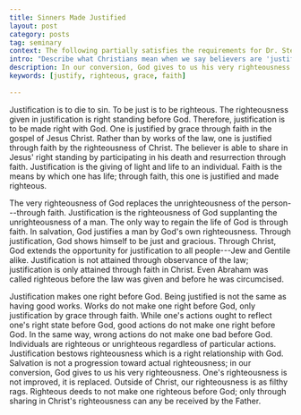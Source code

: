 ```yaml
---
title: Sinners Made Justified
layout: post
category: posts
tag: seminary
context: The following partially satisfies the requirements for Dr. Steven McKinion's Christian Theology II class at Southeastern Baptist Theological Seminary.
intro: "Describe what Christians mean when we say believers are 'justified'."
description: In our conversion, God gives to us his very righteousness. One's righteousness is not improved, it is replaced. Outside of Christ, our righteousness is as filthy rags.
keywords: [justify, righteous, grace, faith]
 
---
```


Justification is to die to sin. To be just is to be righteous. The righteousness given in justification is right standing before God. Therefore, justification is to be made right with God. One is justified by grace through faith in the gospel of Jesus Christ. Rather than by works of the law, one is justified through faith by the righteousness of Christ. The believer is able to share in Jesus' right standing by participating in his death and resurrection through faith. Justification is the giving of light and life to an individual. Faith is the means by which one has life; through faith, this one is justified and made righteous. 

The very righteousness of God replaces the unrighteousness of the person---through faith. Justification is the righteousness of God supplanting the unrighteousness of a man. The only way to regain the life of God is through faith. In salvation, God justifies a man by God's own righteousness. Through justification, God shows himself to be just and gracious. Through Christ, God extends the opportunity for justification to all people---Jew and Gentile alike. Justification is not attained through observance of the law; justification is only attained through faith in Christ. Even Abraham was called righteous before the law was given and before he was circumcised.

Justification makes one right before God. Being justified is not the same as having good works. Works do not make one right before God, only justification by grace through faith. While one's actions ought to reflect one's right state before God, good actions do not make one right before God. In the same way, wrong actions do not make one bad before God. Individuals are righteous or unrighteous regardless of particular actions. Justification bestows righteousness which is a right relationship with God. Salvation is not a progression toward actual righteousness; in our conversion, God gives to us his very righteousness. One's righteousness is not improved, it is replaced. Outside of Christ, our righteousness is as filthy rags. Righteous deeds to not make one righteous before God; only through sharing in Christ's righteousness can any be received by the Father.
